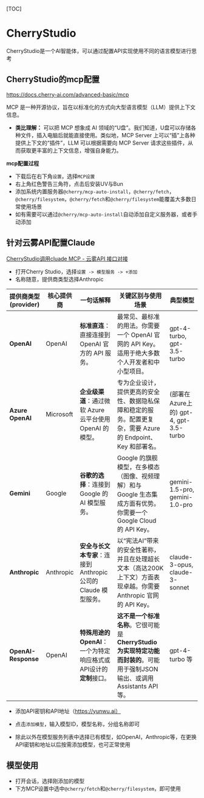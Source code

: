 [TOC]

# CherryStudio

CherryStudio是一个AI智能体，可以通过配置API实现使用不同的语言模型进行思考



## CherryStudio的mcp配置

https://docs.cherry-ai.com/advanced-basic/mcp

MCP 是一种开源协议，旨在以标准化的方式向大型语言模型（LLM）提供上下文信息。

- **类比理解：** 可以把 MCP 想象成 AI 领域的“U盘”。我们知道，U盘可以存储各种文件，插入电脑后就能直接使用。类似地，MCP Server 上可以“插”上各种提供上下文的“插件”，LLM 可以根据需要向 MCP Server 请求这些插件，从而获取更丰富的上下文信息，增强自身能力。

**mcp配置过程**

* 下载后在右下角`设置`，选择`MCP设置`
* 右上角红色警告三角符，点击后安装UV与Bun
* 添加系统内置服务器`@cherry/mcp-auto-install`，`@cherry/fetch`，`@cherry/filesystem`，`@cherry/fetch`和`@cherry/filesystem`能覆盖大多数日常使用场景
* 如有需要可以通过`@cherry/mcp-auto-install`自动添加自定义服务器，或者手动添加



## 针对云雾API配置Claude

[CherryStudio调用cluade MCP - 云雾API 接口对接](https://yunwu.apifox.cn/doc-6458685)

* 打开Cherry Studio，选择`设置 -> 模型服务 -> +添加`
* 名称随意，提供商类型选择Anthropic

| 提供商类型 (provider) | 核心提供商 | 一句话解释                                                   | 关键区别与使用场景                                           | 典型模型                               |
| --------------------- | ---------- | ------------------------------------------------------------ | ------------------------------------------------------------ | -------------------------------------- |
| **OpenAI**            | OpenAI     | **标准直连**：直接连接到 OpenAI 官方的 API 服务。            | 最常见、最标准的用法。你需要一个 OpenAI 官网的 API Key。适用于绝大多数个人开发者和中小型项目。 | gpt-4-turbo, gpt-3.5-turbo             |
| **Azure OpenAI**      | Microsoft  | **企业级渠道**：通过微软 Azure 云平台使用 OpenAI 的模型。    | 专为企业设计，提供更高的安全性、数据隐私保障和稳定的服务。配置更复杂，需要 Azure 的 Endpoint、Key 和部署名。 | (部署在Azure上的) gpt-4, gpt-3.5-turbo |
| **Gemini**            | Google     | **谷歌的选择**：连接到 Google 的 AI 模型服务。               | Google 的旗舰模型，在多模态（图像、视频理解）和与 Google 生态集成方面有优势。你需要一个 Google Cloud 的 API Key。 | gemini-1.5-pro, gemini-1.0-pro         |
| **Anthropic**         | Anthropic  | **安全与长文本专家**：连接到 Anthropic 公司的 Claude 模型服务。 | 以“宪法AI”带来的安全性著称，并且在处理超长文本（高达200K上下文）方面表现卓越。你需要 Anthropic 官网的 API Key。 | claude-3-opus, claude-3-sonnet         |
| **OpenAI-Response**   | OpenAI     | **特殊用途的 OpenAI**：一个为特定响应格式或API设计的**定制**接口。 | **这不是一个标准名称**。它很可能是 **CherryStudio 为实现特定功能而封装的**。可能用于强制JSON输出、或调用 Assistants API 等。 | gpt-4-turbo 等                         |

* 添加API密钥和API地址（https://yunwu.ai）

* 点击`添加模型`，输入模型ID，模型名称，分组名称即可

* 除此以外在模型服务列表中选择已有模型，如OpenAI，Anthropic等，在更换API密钥和地址以后按需添加模型，也可正常使用



## 模型使用

* 打开会话，选择刚添加的模型
* 下方MCP设置中选中`@cherry/fetch`和`@cherry/filesystem`，即可使用

